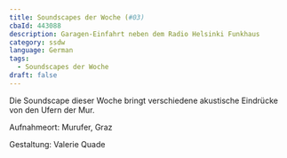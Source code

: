 ```yaml
---
title: Soundscapes der Woche (#03)
cbaId: 443088
description: Garagen-Einfahrt neben dem Radio Helsinki Funkhaus
category: ssdw
language: German
tags:
  - Soundscapes der Woche
draft: false
---
```

Die Soundscape dieser Woche bringt verschiedene akustische Eindrücke von den Ufern der Mur.

Aufnahmeort: Murufer, Graz

Gestaltung: Valerie Quade

